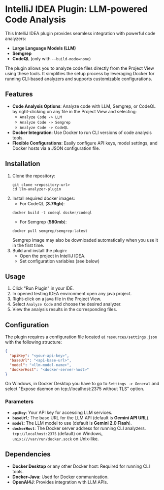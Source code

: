 # IntelliJ IDEA Plugin: LLM-powered Code Analysis

This IntelliJ IDEA plugin provides seamless integration with powerful code analyzers:
- **Large Language Models (LLM)**
- **Semgrep**
- **CodeQL** (only with `--build-mode=none`)

The plugin allows you to analyze code files directly from the Project View using these tools. It simplifies the setup process by leveraging Docker for running CLI-based analyzers and supports customizable configurations.

## Features
- **Code Analysis Options**: Analyze code with LLM, Semgrep, or CodeQL by right-clicking on any file in the Project View and selecting:
  - `Analyze Code -> LLM`
  - `Analyze Code -> Semgrep`
  - `Analyze Code -> CodeQL`
- **Docker Integration**: Use Docker to run CLI versions of code analysis tools.
- **Flexible Configurations**: Easily configure API keys, model settings, and Docker hosts via a JSON configuration file.

## Installation
1. Clone the repository:
   ```
   git clone <repository-url>
   cd llm-analyzer-plugin
   ```
2. Install required docker images:
   - For CodeQL (**3.79gb**):
   ```
   docker build -t codeql docker/codeql
   ```
   - For Semgrep (**580mb**):
   ```
   docker pull semgrep/semgrep:latest
   ```
   Semgrep image may also be downloaded automatically when you use it in the first time.
3. Build and install the plugin:
   - Open the project in IntelliJ IDEA.
   - Set configuration variables (see below)

## Usage
1. Click "Run Plugin" in your IDE.
2. In opened testing IDEA environment open any java project.
3. Right-click on a java file in the Project View.
4. Select `Analyze Code` and choose the desired analyzer.
5. View the analysis results in the corresponding files.

## Configuration
The plugin requires a configuration file located at `resources/settings.json` with the following structure:

```json
{
  "apiKey": "<your-api-key>",
  "baseUrl": "<api-base-url>",
  "model": "<llm-model-name>",
  "dockerHost": "<docker-server-host>"
}
```

On Windows, in Docker Desktop you have to go to `Settings -> General` and select "Expose daemon on tcp://localhost:2375 without TLS" option.

### Parameters
- **`apiKey`**: Your API key for accessing LLM services.
- **`baseUrl`**: The base URL for the LLM API (default is **Gemini API URL**).
- **`model`**: The LLM model to use (default is **Gemini 2.0 Flash**).
- **`dockerHost`**: The Docker server address for running CLI analyzers. `tcp://localhost:2375` (default) on Windows, `unix:///var/run/docker.sock` on Unix-like.

## Dependencies
- **Docker Desktop** or any other Docker host: Required for running CLI tools.
- **Docker-Java**: Used for Docker communication.
- **OpenAI4J**: Provides integration with LLM APIs.
